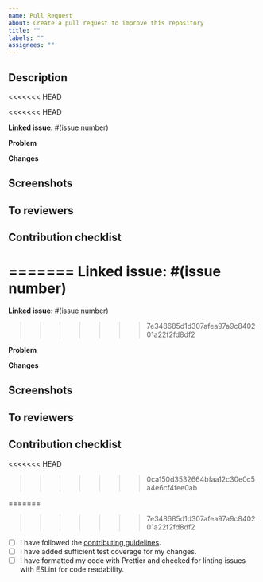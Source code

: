 ```yaml
---
name: Pull Request
about: Create a pull request to improve this repository
title: ""
labels: ""
assignees: ""
---
```


## Description

<<<<<<< HEAD

<<<<<<< HEAD

**Linked issue**: #(issue number)

**Problem**

<!-- The problems this PR aims to solve -->

**Changes**

<!-- Changes you have made to address the issue -->

## Screenshots

<!-- If applicable, add screenshots to help explain your improvements -->

## To reviewers

<!-- Additional comments for reviewers -->

## Contribution checklist

=======
**Linked issue**: #(issue number)
=======

**Linked issue**: #(issue number)

> > > > > > > 7e348685d1d307afea97a9c840201a22f2fd8df2

**Problem**

<!-- The problems this PR aims to solve -->

**Changes**

<!-- Changes you have made to address the issue -->

## Screenshots

<!-- If applicable, add screenshots to help explain your improvements -->

## To reviewers

<!-- Additional comments for reviewers -->

## Contribution checklist

<<<<<<< HEAD

> > > > > > > 0ca150d3532664bfaa12c30e0c5a4e6cf4fee0ab

=======

> > > > > > > 7e348685d1d307afea97a9c840201a22f2fd8df2

- [ ] I have followed the [contributing guidelines](https://github.com/Hacker0x01/react-datepicker/blob/main/CONTRIBUTING.md).
- [ ] I have added sufficient test coverage for my changes.
- [ ] I have formatted my code with Prettier and checked for linting issues with ESLint for code readability.
